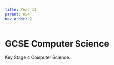 ```yaml
---
title: Year 11
parent: KS4
nav_order: 2
---
```


# GCSE Computer Science

Key Stage 4 Computer Science.
